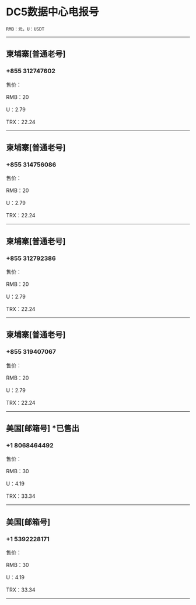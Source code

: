 # DC5数据中心电报号
    RMB：元，U：USDT

----------------------

## 柬埔寨[普通老号]

### +855 312747602

售价：

RMB：20

U：2.79

TRX：22.24

----------------------

## 柬埔寨[普通老号]

### +855 314756086

售价：

RMB：20

U：2.79

TRX：22.24

----------------------

## 柬埔寨[普通老号]

### +855 312792386

售价：

RMB：20

U：2.79

TRX：22.24

----------------------

## 柬埔寨[普通老号]

### +855 319407067

售价：

RMB：20

U：2.79

TRX：22.24

----------------------

## 美国[邮箱号] *已售出

### +1 8068464492

售价：

RMB：30

U：4.19

TRX：33.34

----------------------

## 美国[邮箱号]

### +1 5392228171

售价：

RMB：30

U：4.19

TRX：33.34

----------------------